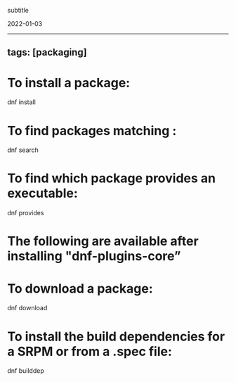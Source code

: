 subtitle

2022-01-03

------------------------------------------------------------------------

tags: \[packaging\]
-------------------

To install a package:
=====================

dnf install

To find packages matching :
===========================

dnf search

To find which package provides an executable:
=============================================

dnf provides

The following are available after installing "dnf-plugins-core”
===============================================================

To download a package:
======================

dnf download

To install the build dependencies for a SRPM or from a .spec file:
==================================================================

dnf builddep
